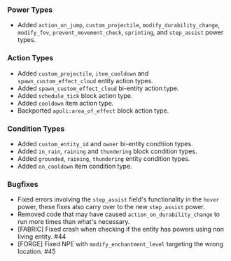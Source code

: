 ### Power Types
- Added `action_on_jump`, `custom_projectile`, `modify_durability_change`, `modify_fov`, `prevent_movement_check`, `sprinting`, and `step_assist` power types.

### Action Types
- Added `custom_projectile`, `item_cooldown` and `spawn_custom_effect_cloud` entity action types.
- Added `spawn_custom_effect_cloud` bi-entity action type.
- Added `schedule_tick` block action type.
- Added `cooldown` item action type.
- Backported `apoli:area_of_effect` block action type.

### Condition Types
- Added `custom_entity_id` and `owner` bi-entity condtiion types.
- Added `in_rain`, `raining` and `thundering` block condition types.
- Added `grounded`, `raining`, `thundering` entity condition types.
- Added `on_cooldown` item condition type.

### Bugfixes
- Fixed errors involving the `step_assist` field's functionality in the `hover` power, these fixes also carry over to the new `step_assist` power.
- Removed code that may have caused `action_on_durability_change` to run more times than what's necessary.
- [FABRIC] Fixed crash when checking if the entity has powers using non living entity. #44
- [FORGE] Fixed NPE with `modify_enchantment_level` targeting the wrong location. #45